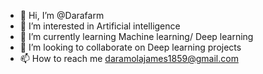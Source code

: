 - 👋 Hi, I’m @Darafarm
- 👀 I’m interested in Artificial intelligence 
- 🌱 I’m currently learning Machine learning/ Deep learning 
- 💞️ I’m looking to collaborate on Deep learning projects 
- 📫 How to reach me daramolajames1859@gmail.com

<!---
Darafarm/Darafarm is a ✨ special ✨ repository because its `README.md` (this file) appears on your GitHub profile.
You can click the Preview link to take a look at your changes.
--->
